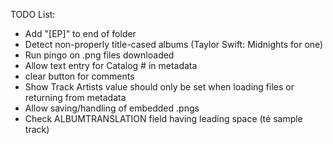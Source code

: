 TODO List:

* Add "[EP]" to end of folder
* Detect non-properly title-cased albums (Taylor Swift: Midnights for one)
* Run pingo on .png files downloaded
* Allow text entry for Catalog # in metadata
* clear button for comments
* Show Track Artists value should only be set when loading files or returning from metadata
* Allow saving/handling of embedded .pngs
* Check ALBUMTRANSLATION field having leading space (té sample track)